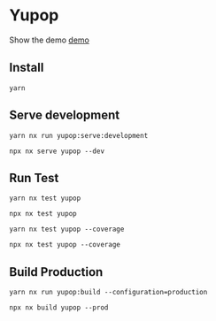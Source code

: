 # Yupop

Show the demo [demo](https://yupop.vercel.app/)

## Install

```
yarn
```

## Serve development

```
yarn nx run yupop:serve:development
```

```
npx nx serve yupop --dev
```

## Run Test

```
yarn nx test yupop
```

```
npx nx test yupop
```

```
yarn nx test yupop --coverage
```

```
npx nx test yupop --coverage
```

## Build Production

```
yarn nx run yupop:build --configuration=production
```

```
npx nx build yupop --prod
```
